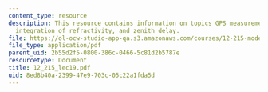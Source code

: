 ```yaml
---
content_type: resource
description: This resource contains information on topics GPS measurements, troposhere,
  integration of refractivity, and zenith delay.
file: https://ol-ocw-studio-app-qa.s3.amazonaws.com/courses/12-215-modern-navigation-fall-2006/8ed8b40a239947e9703c05c22a1fda5d_12_215_lec19.pdf
file_type: application/pdf
parent_uid: 2b55d2f5-0800-386c-0466-5c81d2b5787e
resourcetype: Document
title: 12_215_lec19.pdf
uid: 8ed8b40a-2399-47e9-703c-05c22a1fda5d
---
```

